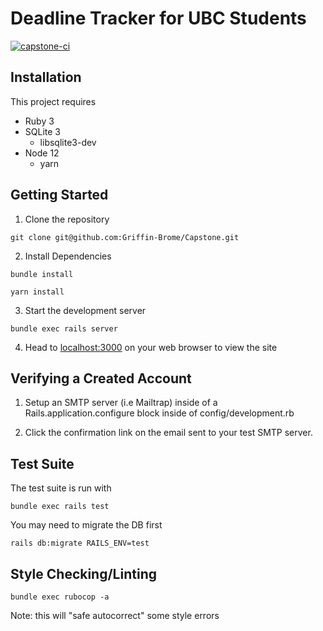 Deadline Tracker for UBC Students
=================================
[![capstone-ci](https://github.com/Griffin-Brome/Capstone/actions/workflows/capstone.yml/badge.svg)](https://github.com/Griffin-Brome/Capstone/actions/workflows/capstone.yml)

Installation
------------
This project requires 
- Ruby 3
- SQLite 3
  - libsqlite3-dev
- Node 12
  - yarn


Getting Started
---------------

1. Clone the repository

```
git clone git@github.com:Griffin-Brome/Capstone.git
```

2. Install Dependencies

```
bundle install

yarn install
```

3. Start the development server

```
bundle exec rails server
```

4. Head to [localhost:3000](http://localhost:3000) on your web browser to view the site

Verifying a Created Account
---------------------------

1. Setup an SMTP server (i.e Mailtrap) inside of a Rails.application.configure block inside of config/development.rb

2. Click the confirmation link on the email sent to your test SMTP server.

Test Suite
----------
The test suite is run with
```
bundle exec rails test
```

You may need to migrate the DB first
```
rails db:migrate RAILS_ENV=test
```

Style Checking/Linting
----------------------
```
bundle exec rubocop -a
```
Note: this will "safe autocorrect" some style errors
